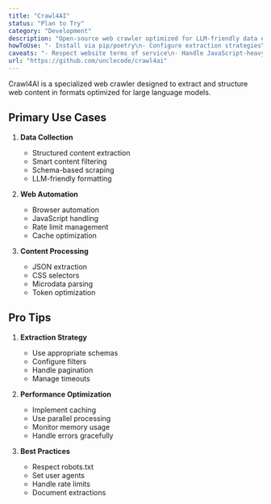 ```yaml
---
title: "Crawl4AI"
status: "Plan to Try"
category: "Development"
description: "Open-source web crawler optimized for LLM-friendly data extraction with smart content filtering and structured output formats"
howToUse: "- Install via pip/poetry\n- Configure extraction strategies\n- Set up browser automation\n- Define content schemas\n- Handle rate limiting and caching"
caveats: "- Respect website terms of service\n- Handle JavaScript-heavy sites\n- Manage memory for large crawls\n- Consider rate limiting"
url: "https://github.com/unclecode/crawl4ai"
---
```


Crawl4AI is a specialized web crawler designed to extract and structure web content in formats optimized for large language models.

## Primary Use Cases

1. **Data Collection**
   - Structured content extraction
   - Smart content filtering
   - Schema-based scraping
   - LLM-friendly formatting

2. **Web Automation**
   - Browser automation
   - JavaScript handling
   - Rate limit management
   - Cache optimization

3. **Content Processing**
   - JSON extraction
   - CSS selectors
   - Microdata parsing
   - Token optimization

## Pro Tips

1. **Extraction Strategy**
   - Use appropriate schemas
   - Configure filters
   - Handle pagination
   - Manage timeouts

2. **Performance Optimization**
   - Implement caching
   - Use parallel processing
   - Monitor memory usage
   - Handle errors gracefully

3. **Best Practices**
   - Respect robots.txt
   - Set user agents
   - Handle rate limits
   - Document extractions 
